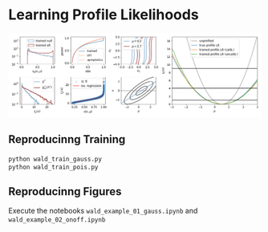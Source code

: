 # Learning Profile Likelihoods


![Alt text](gauss_fig.png?raw=true "Title")


## Reproducinng Training

```
python wald_train_gauss.py
python wald_train_pois.py
```

## Reproducinng Figures

Execute the notebooks `wald_example_01_gauss.ipynb` and `wald_example_02_onoff.ipynb`
